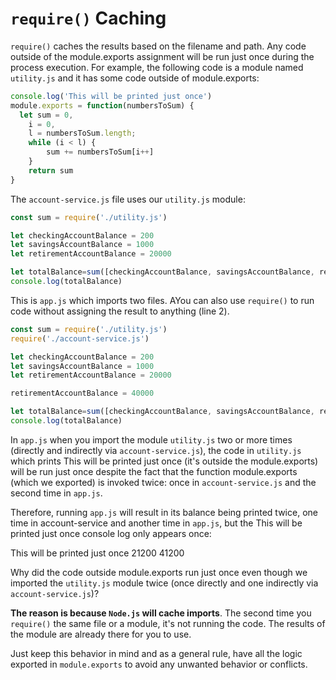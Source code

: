 # `require()` Caching

`require()` caches the results based on the filename and path. Any code outside of the module.exports assignment will be run just once during the process execution. For example, the following code is a module named `utility.js` and it has some code outside of module.exports:
``` js
console.log('This will be printed just once')
module.exports = function(numbersToSum) {
  let sum = 0, 
    i = 0, 
    l = numbersToSum.length;
    while (i < l) {
        sum += numbersToSum[i++]
    }
    return sum
}
```
The `account-service.js` file uses our `utility.js` module:
``` js
const sum = require('./utility.js')

let checkingAccountBalance = 200
let savingsAccountBalance = 1000
let retirementAccountBalance = 20000

let totalBalance=sum([checkingAccountBalance, savingsAccountBalance, retirementAccountBalance] )
console.log(totalBalance)
```
This is `app.js` which imports two files. AYou can also use `require()` to run code without assigning the result to anything (line 2).
``` js
const sum = require('./utility.js')
require('./account-service.js')

let checkingAccountBalance = 200
let savingsAccountBalance = 1000
let retirementAccountBalance = 20000

retirementAccountBalance = 40000

let totalBalance=sum([checkingAccountBalance, savingsAccountBalance, retirementAccountBalance] )
console.log(totalBalance)
```
In `app.js` when you import the module `utility.js` two or more times (directly and indirectly via `account-service.js`), the code in `utility.js` which prints This will be printed just once (it's outside the module.exports) will be run just once despite the fact that the function module.exports (which we exported) is invoked twice: once in `account-service.js` and the second time in `app.js`.

Therefore, running `app.js` will result in its balance being printed twice, one time in account-service and another time in `app.js`, but the This will be printed just once console log only appears once:

This will be printed just once
21200
41200

Why did the code outside module.exports run just once even though we imported the `utility.js` module twice (once directly and one indirectly via `account-service.js`)?

**The reason is because `Node.js` will cache imports**. The second time you `require()` the same file or a module, it's not running the code. The results of the module are already there for you to use.

Just keep this behavior in mind and as a general rule, have all the logic exported in `module.exports` to avoid any unwanted behavior or conflicts.
